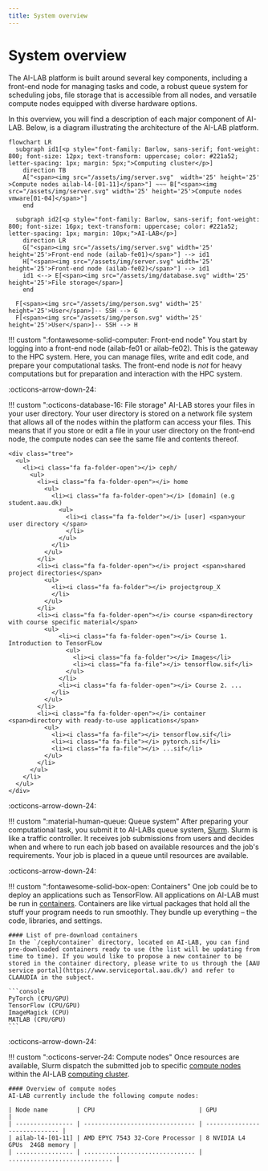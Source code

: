 ```yaml
---
title: System overview
---
```


# System overview

The AI-LAB platform is built around several key components, including a front-end node for managing tasks and code, a robust queue system for scheduling jobs, file storage that is accessible from all nodes, and versatile compute nodes equipped with diverse hardware options.

In this overview, you will find a description of each major component of AI-LAB. Below, is a diagram illustrating the architecture of the AI-LAB platform.


``` mermaid
flowchart LR
  subgraph id1[<p style="font-family: Barlow, sans-serif; font-weight: 800; font-size: 12px; text-transform: uppercase; color: #221a52; letter-spacing: 1px; margin: 5px;">Computing cluster</p>]
    direction TB
    A["<span><img src="/assets/img/server.svg"  width='25' height='25' >Compute nodes ailab-l4-[01-11]</span>"] ~~~ B["<span><img src="/assets/img/server.svg" width='25' height='25'>Compute nodes vmware[01-04]</span>"]
    end

  subgraph id2[<p style="font-family: Barlow, sans-serif; font-weight: 800; font-size: 16px; text-transform: uppercase; color: #221a52; letter-spacing: 1px; margin: 10px;">AI-LAB</p>]
    direction LR
    G["<span><img src="/assets/img/server.svg" width='25' height='25'>Front-end node (ailab-fe01)</span>"] --> id1 
    H["<span><img src="/assets/img/server.svg" width='25' height='25'>Front-end node (ailab-fe02)</span>"] --> id1 
    id1 <--> E[<span><img src="/assets/img/database.svg" width='25' height='25'>File storage</span>]
    end

  F[<span><img src="/assets/img/person.svg" width='25' height='25'>User</span>]-- SSH --> G
  F[<span><img src="/assets/img/person.svg" width='25' height='25'>User</span>]-- SSH --> H
```


!!! custom "<span class="custom-callout-icon">:fontawesome-solid-computer: Front-end node</span>"
    You start by logging into a front-end node (ailab-fe01 or ailab-fe02). This is the gateway to the HPC system. Here, you can manage files, write and edit code, and prepare your computational tasks. The front-end node is *not* for heavy computations but for preparation and interaction with the HPC system.

<span class="arrow-down">:octicons-arrow-down-24:</span>

!!! custom "<span class="custom-callout-icon">:octicons-database-16: File storage</span>"
    AI-LAB stores your files in your user directory. Your user directory is stored on a network file system that allows all of the nodes within the platform
    can access your files. This means that if you store or edit a file in your user directory on the front-end node, the compute nodes can see the same file and contents thereof.

    <div class="tree">
      <ul>
        <li><i class="fa fa-folder-open"></i> ceph/
          <ul>
            <li><i class="fa fa-folder-open"></i> home
              <ul>
                <li><i class="fa fa-folder-open"></i> [domain] (e.g student.aau.dk)
                  <ul>
                    <li><i class="fa fa-folder"></i> [user] <span>your user directory </span>
                    </li>
                  </ul>
                </li>
              </ul>
            </li>
            <li><i class="fa fa-folder-open"></i> project <span>shared project directories</span>
              <ul>
                <li><i class="fa fa-folder"></i> projectgroup_X
                </li>
              </ul>
            </li>
            <li><i class="fa fa-folder-open"></i> course <span>directory with course specific material</span>
              <ul>
                  <li><i class="fa fa-folder-open"></i> Course 1. Introduction to TensorFLow
                    <ul>
                      <li><i class="fa fa-folder"></i> Images</li>
                      <li><i class="fa fa-file"></i> tensorflow.sif</li>
                    </ul>
                  </li>
                  <li><i class="fa fa-folder-open"></i> Course 2. ...
                </li>
              </ul>
            </li>
            <li><i class="fa fa-folder-open"></i> container <span>directory with ready-to-use applications</span>
              <ul>
                <li><i class="fa fa-file"></i> tensorflow.sif</li>
                <li><i class="fa fa-file"></i> pytorch.sif</li>
                <li><i class="fa fa-file"></i> ...sif</li>
              </ul>
            </li>
          </ul>
        </li>
      </ul>
    </div>

<span class="arrow-down">:octicons-arrow-down-24:</span>

!!! custom "<span class="custom-callout-icon">:material-human-queue: Queue system</span>"
    After preparing your computational task, you submit it to AI-LABs queue system, [Slurm](/glossery/#slurm). Slurm is like a traffic controller. It receives job submissions from users and decides when and where to run each job based on available resources and the job's requirements. Your job is placed in a queue until resources are available.

<span class="arrow-down">:octicons-arrow-down-24:</span>

!!! custom "<span class="custom-callout-icon">:fontawesome-solid-box-open: Containers</span>"
    One job could be to deploy an applications such as TensorFlow. All applications on AI-LAB must be run in [containers](/glossery/#containers). Containers are like virtual packages that hold all the stuff your program needs to run smoothly. They bundle up everything – the code, libraries, and settings.

    #### List of pre-download containers
    In the `/ceph/container` directory, located on AI-LAB, you can find pre-downloaded containers ready to use (the list will be updating from time to time). If you would like to propose a new container to be stored in the container directory, please write to us through the [AAU service portal](https://www.serviceportal.aau.dk/) and refer to CLAAUDIA in the subject.

    ```console
    PyTorch (CPU/GPU)
    TensorFlow (CPU/GPU)
    ImageMagick (CPU)
    MATLAB (CPU/GPU)
    ```

<span class="arrow-down">:octicons-arrow-down-24:</span>

!!! custom "<span class="custom-callout-icon">:octicons-server-24: Compute nodes</span>"
    Once resources are available, Slurm dispatch the submitted job to specific [compute nodes](/glossery/#compute-nodes) within the AI-LAB [computing cluster](/glossery/#computing-cluster).

    #### Overview of compute nodes
    AI-LAB currently include the following compute nodes:

    | Node name        | CPU                             | GPU                           |
    | ---------------- | ------------------------------- | ----------------------------- |
    | ailab-l4-[01-11] | AMD EPYC 7543 32-Core Processor | 8 NVIDIA L4 GPUs  24GB memory |
    | ................ | ............................... | ............................. |